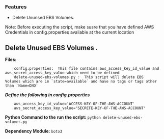 ### Features

-  Delete Ununsed EBS Volumes.

Note: Before executing the script, make susre that you have defined AWS Credentials in config.properties available at the current location

Delete Unused EBS Volumes .
-------------

**Files:** 
```
    config.properties:  This file contains aws_access_key_id_value and aws_secret_access_key_value which need to be defined 
    delete-unused-ebs-volumes.py :  This script will delete EBS Volumes which are in `state=available` and have no tags or tags other than `Name=DND`
```
***Define the following in config.properties*** 

```
	aws_access_key_id_value='ACCESS-KEY-OF-THE-AWS-ACCOUNT'
	aws_secret_access_key_value='SECRETE-KEY-OF-THE-AWS-ACCOUNT'

```

**Python Command to the run the script:**
`python delete-unused-ebs-volumes.py `

**Dependency Module:**
`boto3`

